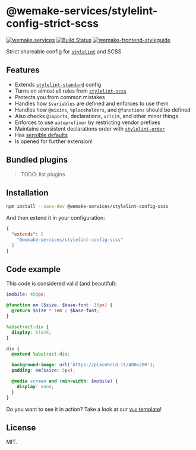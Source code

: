 # @wemake-services/stylelint-config-strict-scss

[![wemake.services](https://img.shields.io/badge/style-wemake.services-green.svg?label=&logo=data%3Aimage%2Fpng%3Bbase64%2CiVBORw0KGgoAAAANSUhEUgAAABAAAAAQCAMAAAAoLQ9TAAAABGdBTUEAALGPC%2FxhBQAAAAFzUkdCAK7OHOkAAAAbUExURQAAAAAAAAAAAAAAAAAAAAAAAAAAAAAAAP%2F%2F%2F5TvxDIAAAAIdFJOUwAjRA8xXANAL%2Bv0SAAAADNJREFUGNNjYCAIOJjRBdBFWMkVQeGzcHAwksJnAPPZGOGAASzPzAEHEGVsLExQwE7YswCb7AFZSF3bbAAAAABJRU5ErkJggg%3D%3D)](http://wemake.services) 
[![Build Status](https://travis-ci.com/wemake-services/wemake-frontend-styleguide.svg?branch=master)](https://travis-ci.com/wemake-services/wemake-frontend-styleguide)
[![wemake-frontend-styleguide](https://img.shields.io/badge/style-wemake-000000.svg)](https://github.com/wemake-services/wemake-frontend-styleguide)

Strict shareable config for [`stylelint`](https://github.com/stylelint/stylelint) and SCSS.


## Features

- Extends [`stylelint-standard`](https://github.com/stylelint/stylelint-config-standard) config
- Turns on almost all rules from [`stylelint-scss`](https://github.com/kristerkari/stylelint-scss)
- Protects you from common mistakes
- Handles how `$variables` are defined and enforces to use them
- Handles how `@mixins`, `%placeholders`, and `@functions` should be defined
- Also checks `@imports`, declarations, `url()`s, and other minor things
- Enforces to use `autoprefixer` by restricting vendor prefixes
- Maintains consistent declarations order with [`stylelint-order`](https://github.com/hudochenkov/stylelint-order)
- Has [sensible defaults](https://github.com/wemake-services/stylelint-config-strict-scss/blob/master/index.js)
- Is opened for further extension!


## Bundled plugins

> TODO: list plugins


## Installation

```bash
npm install --save-dev @wemake-services/stylelint-config-scss
```

And then extend it in your configuration:

```json
{
  "extends": [
    "@wemake-services/stylelint-config-scss"
  ]
}
```


## Code example

This code is considered valid (and beautiful):

```scss
$mobile: 450px;

@function em ($size, $base-font: 16px) {
  @return $size * 1em / $base-font;
}

%absctract-div {
  display: block;
}

div {
  @extend %abstract-div;

  background-image: url('https://placehold.it/400x200');
  padding: em($size: 5px);

  @media screen and (min-width: $mobile) {
    display: none;
  }
}
```

Do you want to see it in action? 
Take a look at our [`Vue` template](https://github.com/wemake-services/wemake-vue-template)! 


## License

MIT.
